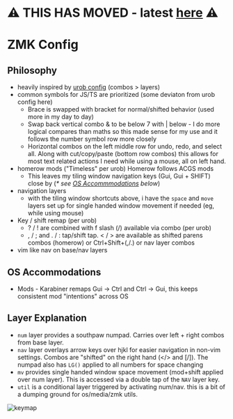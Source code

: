 # ⚠️ **THIS HAS MOVED - latest [here](https://github.com/pm0u/zmk-config)** ⚠️

# ZMK Config

## Philosophy

- heavily inspired by [urob config](https://github.com/urob/zmk-config) (combos > layers)
- common symbols for JS/TS are prioritized (some deviaton from urob config here)
  - Brace is swapped with bracket for normal/shifted behavior (used more in my day to day)
  - Swap back vertical combo & to be below 7 with | below - I do more logical compares than maths so this made sense for my use and it follows the number symbol row more closely
  - Horizontal combos on the left middle row for undo, redo, and select all. Along with cut/copy/paste (bottom row combos) this allows for most text related actions I need while using a mouse, all on left hand.
- homerow mods ("Timeless" per urob) Homerow follows ACGS mods
  - This leaves my tiling window navigation keys (Gui, Gui + SHIFT) close by (_\* see [OS Accommmodations](#os-accommodations) below_)
- navigation layers
  - with the tiling window shortcuts above, i have the `space` and `move` layers set up for single handed window movement if needed (eg, while using mouse)
- Key / shift remap (per urob)
  - ? / ! are combined with f slash (/) available via combo (per urob)
  - , / ; and . / : tap/shift tap. < / > are available as shifted parens combos (homerow) or Ctrl+Shift+(,/.) or nav layer combos
- vim like nav on base/nav layers

## OS Accommodations

- Mods - Karabiner remaps Gui -> Ctrl and Ctrl -> Gui, this keeps consistent mod "intentions" across OS

## Layer Explanation

- `num` layer provides a southpaw numpad. Carries over left + right combos from base layer.
- `nav` layer overlays arrow keys over hjkl for easier navigation in non-vim settings. Combos are "shifted" on the right hand (</> and \[/\]). The numpad also has `LG()` applied to all numbers for space changing
- `mv` provides single handed window space movement (mod+shift applied over num layer). This is accessed via a double tap of the `NAV` layer key.
- `util` is a conditional layer triggered by activating num/nav. this is a bit of a dumping ground for os/media/zmk utils.

![keymap](/draw/corne.svg)
